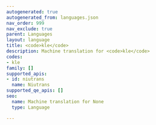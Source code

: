 ```yaml
---
autogenerated: true
autogenerated_from: languages.json
nav_order: 999
nav_exclude: true
parent: Languages
layout: language
title: <code>kle</code>
description: Machine translation for <code>kle</code>
codes:
- kle
family: []
supported_apis:
- id: niutrans
  name: Niutrans
supported_qe_apis: []
seo:
  name: Machine translation for None
  type: Language

---
```



